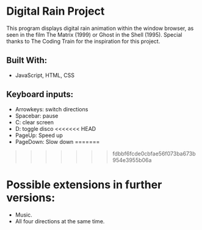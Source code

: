 # Digital Rain Project

This program displays digital rain animation within the window browser, as seen in the film The Matrix (1999) or Ghost in the Shell (1995). Special thanks to The Coding Train for the inspiration for this project.

## Built With:

- JavaScript, HTML, CSS

## Keyboard inputs:

- Arrowkeys: switch directions
- Spacebar: pause
- C: clear screen
- D: toggle disco
<<<<<<< HEAD
- PageUp: Speed up
- PageDown: Slow down
=======
>>>>>>> fdbbf6fcde0cbfae56f073ba673b954e3955b06a

# Possible extensions in further versions:

- Music.
- All four directions at the same time.
